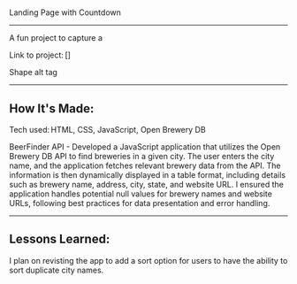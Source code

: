# 
Landing Page with Countdown 

****

A fun project to capture a 

Link to project: []

Shape alt tag 

****

## How It's Made: 

Tech used: HTML, CSS, JavaScript, Open Brewery DB

BeerFinder API - Developed a JavaScript application that utilizes 
the Open Brewery DB API to find breweries in a given city. The user enters 
the city name, and the application fetches relevant brewery data from the API. The 
information is then dynamically displayed in a table format, including details 
such as brewery name, address, city, state, and website URL. I ensured the application
handles potential null values for brewery names and website URLs, following best 
practices for data presentation and error handling.

****

 ## Lessons Learned: 

I plan on revisting the app to add a sort option for users to have the ability
to sort duplicate city names.


